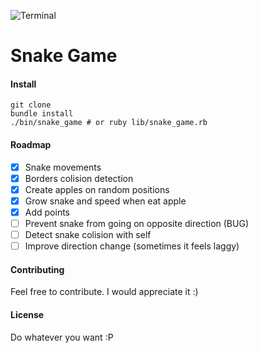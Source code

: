 ![Terminal](http://f.cl.ly/items/2D2Y2e1E3M2N2g2H0s30/Snake.png)
# Snake Game

#### Install
```shell
git clone
bundle install
./bin/snake_game # or ruby lib/snake_game.rb
```

#### Roadmap
- [x] Snake movements
- [x] Borders colision detection
- [x] Create apples on random positions
- [x] Grow snake and speed when eat apple
- [x] Add points
- [ ] Prevent snake from going on opposite direction (BUG)
- [ ] Detect snake colision with self
- [ ] Improve direction change (sometimes it feels laggy)

#### Contributing
Feel free to contribute. I would appreciate it :)

#### License
Do whatever you want :P
